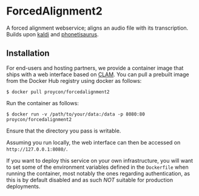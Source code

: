 # ForcedAlignment2

A forced alignment webservice; aligns an audio file with its transcription.
Builds upon [kaldi](http//kaldi-asr.org) and [phonetisaurus](https://github.com/AdolfVonKleist/Phonetisaurus).

## Installation

For end-users and hosting partners, we provide a container image that ships with a web interface based on
[CLAM](https://proycon.github.io/clam/). You can pull a prebuilt image from the Docker Hub registry using docker as follows:

```
$ docker pull proycon/forcedalignment2
```

Run the container as follows:

```
$ docker run -v /path/to/your/data:/data -p 8080:80 proycon/forcedalignment2
```

Ensure that the directory you pass is writable.

Assuming you run locally, the web interface can then be accessed on ``http://127.0.0.1:8080/``.

If you want to deploy this service on your own infrastructure, you will want to set some of the environment variables
defined in the `Dockerfile` when running the container, most notably the ones regarding authentication, as this is by
default disabled and as such *NOT* suitable for production deployments.
